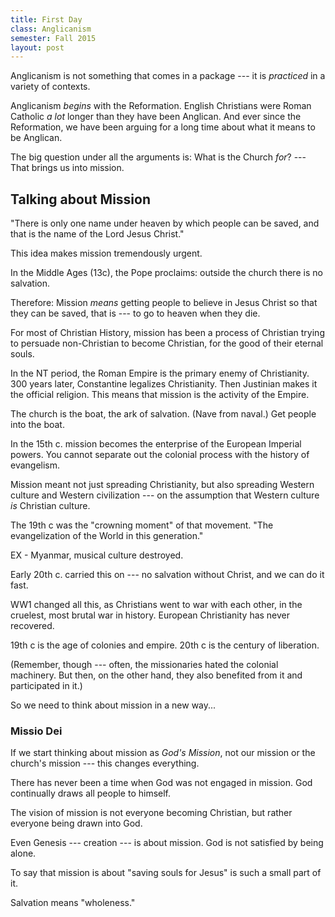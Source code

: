 ```yaml
---
title: First Day
class: Anglicanism
semester: Fall 2015
layout: post
---
```


Anglicanism is not something that comes in a package --- it is _practiced_ in a variety of contexts.

Anglicanism _begins_ with the Reformation. English Christians were Roman Catholic _a lot_ longer than they have been Anglican. And ever since the Reformation, we have been arguing for a long time about what it means to be Anglican.

The big question under all the arguments is: What is the Church _for_? --- That brings us into mission.


## Talking about Mission

"There is only one name under heaven by which people can be saved, and that is the name of the Lord Jesus Christ."

This idea makes mission tremendously urgent.

In the Middle Ages (13c), the Pope proclaims: outside the church there is no salvation.

Therefore: Mission _means_ getting people to believe in Jesus Christ so that they can be saved, that is --- to go to heaven when they die.

For most of Christian History, mission has been a process of Christian trying to persuade non-Christian to become Christian, for the good of their eternal souls.

In the NT period, the Roman Empire is the primary enemy of Christianity. 300 years later, Constantine legalizes Christianity. Then Justinian makes it the official religion. This means that mission is the activity of the Empire.

The church is the boat, the ark of salvation. (Nave from naval.) Get people into the boat.

In the 15th c. mission becomes the enterprise of the European Imperial powers. You cannot separate out the colonial process with the history of evangelism.

Mission meant not just spreading Christianity, but also spreading Western culture and Western civilization --- on the assumption that Western culture _is_ Christian culture.

The 19th c was the "crowning moment" of that movement. "The evangelization of the World in this generation." 

EX - Myanmar, musical culture destroyed.

Early 20th c. carried this on --- no salvation without Christ, and we can do it fast.

WW1 changed all this, as Christians went to war with each other, in the cruelest, most brutal war in history. European Christianity has never recovered.

19th c is the age of colonies and empire. 20th c is the century of liberation.

(Remember, though --- often, the missionaries hated the colonial machinery. But then, on the other hand, they also benefited from it and participated in it.)

So we need to think about mission in a new way...

### Missio Dei

If we start thinking about mission as _God's Mission_, not our mission or the church's mission --- this changes everything.

There has never been a time when God was not engaged in mission. God continually draws all people to himself.

The vision of mission is not everyone becoming Christian, but rather everyone being drawn into God.

Even Genesis --- creation --- is about mission. God is not satisfied by being alone.

To say that mission is about "saving souls for Jesus" is such a small part of it.

Salvation means "wholeness."



